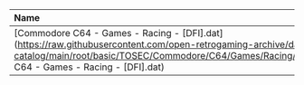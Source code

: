 |Name|Size|
|:---|---:|
|[Commodore C64 - Games - Racing - [DFI].dat](https://raw.githubusercontent.com/open-retrogaming-archive/dat-catalog/main/root/basic/TOSEC/Commodore/C64/Games/Racing/[DFI]/Commodore C64 - Games - Racing - [DFI].dat)|1530|
